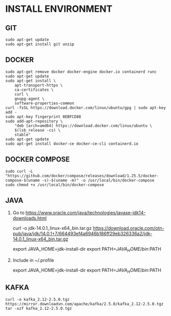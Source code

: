 # INSTALL ENVIRONMENT

## GIT

    sudo apt-get update
    sudo apt-get install git unzip

## DOCKER

    sudo apt-get remove docker docker-engine docker.io containerd runc
    sudo apt-get update
    sudo apt-get install \
        apt-transport-https \
        ca-certificates \
        curl \
        gnupg-agent \
        software-properties-common
    curl -fsSL https://download.docker.com/linux/ubuntu/gpg | sudo apt-key add -
    sudo apt-key fingerprint 0EBFCD88
    sudo add-apt-repository \
        "deb [arch=amd64] https://download.docker.com/linux/ubuntu \
        $(lsb_release -cs) \
        stable"
    sudo apt-get update
    sudo apt-get install docker-ce docker-ce-cli containerd.io

## DOCKER COMPOSE

    sudo curl -L "https://github.com/docker/compose/releases/download/1.25.5/docker-compose-$(uname -s)-$(uname -m)" -o /usr/local/bin/docker-compose
    sudo chmod +x /usr/local/bin/docker-compose

## JAVA

1) Go to <https://www.oracle.com/java/technologies/javase-jdk14-downloads.html>

    curl -o jdk-14.0.1_linux-x64_bin.tar.gz <https://download.oracle.com/otn-pub/java/jdk/14.0.1+7/664493ef4a6946b186ff29eb326336a2/jdk-14.0.1_linux-x64_bin.tar.gz>

    export JAVA_HOME=jdk-install-dir
    export PATH=$JAVA_HOME/bin:$PATH

2) Include in ~/.profile

    export JAVA_HOME=jdk-install-dir
    export PATH=$JAVA_HOME/bin:$PATH

## KAFKA

    curl -o kafka_2.12-2.5.0.tgz https://mirror.downloadvn.com/apache/kafka/2.5.0/kafka_2.12-2.5.0.tgz
    tar -xzf kafka_2.12-2.5.0.tgz
